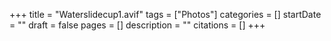 +++
title = "Waterslidecup1.avif"
tags = ["Photos"]
categories = []
startDate = ""
draft = false
pages = []
description = ""
citations = []
+++
